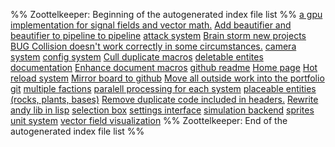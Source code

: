 %% Zoottelkeeper: Beginning of the autogenerated index file list  %%
 [a gpu implementation for signal fields and vector math.](a%20gpu%20implementation%20for%20signal%20fields%20and%20vector%20math..md)
 [Add beautifier and beautifier to pipeline to pipeline](Add%20beautifier%20and%20beautifier%20to%20pipeline%20to%20pipeline.md)
 [attack system](attack%20system.md)
 [Brain storm new projects](Brain%20storm%20new%20projects.md)
 [BUG Collision doesn't work correctly in some circumstances.](BUG%20Collision%20doesn't%20work%20correctly%20in%20some%20circumstances..md)
 [camera system](camera%20system.md)
 [config system](config%20system.md)
 [Cull duplicate macros](Cull%20duplicate%20macros.md)
 [deletable entites](deletable%20entites.md)
 [documentation](documentation.md)
 [Enhance document macros](Enhance%20document%20macros.md)
 [github readme](github%20readme.md)
 [Home page](Home%20page.md)
 [Hot reload system](Hot%20reload%20system.md)
 [Mirror board to github](Mirror%20board%20to%20github.md)
 [Move all outside work into the portfolio git](Move%20all%20outside%20work%20into%20the%20portfolio%20git.md)
 [multiple factions](multiple%20factions.md)
 [paralell processing for each system](paralell%20processing%20for%20each%20system.md)
 [placeable entities (rocks, plants, bases)](placeable%20entities%20(rocks,%20plants,%20bases).md)
 [Remove duplicate code included in headers.](Remove%20duplicate%20code%20included%20in%20headers..md)
 [Rewrite andy lib in lisp](Rewrite%20andy%20lib%20in%20lisp.md)
 [selection box](selection%20box.md)
 [settings interface](settings%20interface.md)
 [simulation backend](simulation%20backend.md)
 [sprites](sprites.md)
 [unit system](unit%20system.md)
 [vector field visualization](vector%20field%20visualization.md)
%% Zoottelkeeper: End of the autogenerated index file list  %%
